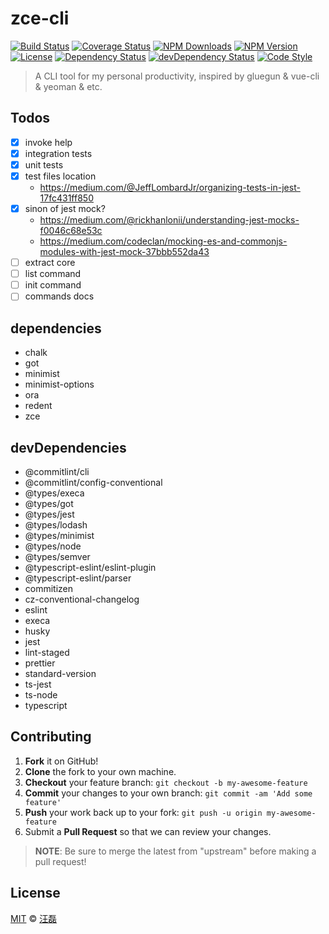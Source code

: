 # zce-cli

[![Build Status][travis-image]][travis-url]
[![Coverage Status][codecov-image]][codecov-url]
[![NPM Downloads][downloads-image]][downloads-url]
[![NPM Version][version-image]][version-url]
[![License][license-image]][license-url]
[![Dependency Status][dependency-image]][dependency-url]
[![devDependency Status][devdependency-image]][devdependency-url]
[![Code Style][style-image]][style-url]

> A CLI tool for my personal productivity, inspired by gluegun & vue-cli & yeoman & etc.

## Todos

- [x] invoke help
- [x] integration tests
- [x] unit tests
- [x] test files location
  - https://medium.com/@JeffLombardJr/organizing-tests-in-jest-17fc431ff850
- [x] sinon of jest mock?
  - https://medium.com/@rickhanlonii/understanding-jest-mocks-f0046c68e53c
  - https://medium.com/codeclan/mocking-es-and-commonjs-modules-with-jest-mock-37bbb552da43
- [ ] extract core
- [ ] list command
- [ ] init command
- [ ] commands docs

## dependencies

- chalk
- got
- minimist
- minimist-options
- ora
- redent
- zce

## devDependencies

- @commitlint/cli
- @commitlint/config-conventional
- @types/execa
- @types/got
- @types/jest
- @types/lodash
- @types/minimist
- @types/node
- @types/semver
- @typescript-eslint/eslint-plugin
- @typescript-eslint/parser
- commitizen
- cz-conventional-changelog
- eslint
- execa
- husky
- jest
- lint-staged
- prettier
- standard-version
- ts-jest
- ts-node
- typescript

## Contributing

1. **Fork** it on GitHub!
2. **Clone** the fork to your own machine.
3. **Checkout** your feature branch: `git checkout -b my-awesome-feature`
4. **Commit** your changes to your own branch: `git commit -am 'Add some feature'`
5. **Push** your work back up to your fork: `git push -u origin my-awesome-feature`
6. Submit a **Pull Request** so that we can review your changes.

> **NOTE**: Be sure to merge the latest from "upstream" before making a pull request!

## License

[MIT](LICENSE) &copy; [汪磊](https://zce.me/)

[travis-image]: https://img.shields.io/travis/zce/zce-cli/next.svg
[travis-url]: https://travis-ci.org/zce/zce-cli
[codecov-image]: https://img.shields.io/codecov/c/github/zce/zce-cli/next.svg
[codecov-url]: https://codecov.io/gh/zce/zce-cli
[downloads-image]: https://img.shields.io/npm/dm/zce-cli.svg
[downloads-url]: https://npmjs.org/package/zce-cli
[version-image]: https://img.shields.io/npm/v/zce-cli.svg
[version-url]: https://npmjs.org/package/zce-cli
[license-image]: https://img.shields.io/github/license/zce/pages-boilerplate.svg
[license-url]: https://github.com/zce/zce-cli/blob/next/LICENSE
[dependency-image]: https://img.shields.io/david/zce/zce-cli.svg
[dependency-url]: https://david-dm.org/zce/zce-cli
[devdependency-image]: https://img.shields.io/david/dev/zce/zce-cli.svg
[devdependency-url]: https://david-dm.org/zce/zce-cli?type=dev
[style-image]: https://img.shields.io/badge/code_style-standard-brightgreen.svg
[style-url]: http://standardjs.com
